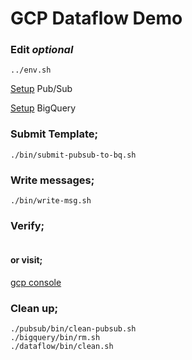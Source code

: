 # GCP Dataflow Demo

### Edit _optional_
```
../env.sh
```

[Setup](../pubsub/README.md) Pub/Sub

[Setup](../bigquery/README.md) BigQuery

### Submit Template;
```
./bin/submit-pubsub-to-bq.sh
```

### Write messages;
```
./bin/write-msg.sh
```

### Verify;
```
```

#### or visit;
[gcp console](https://console.cloud.google.com/dataflow/jobs)

### Clean up;
```
./pubsub/bin/clean-pubsub.sh
./bigquery/bin/rm.sh
./dataflow/bin/clean.sh
```